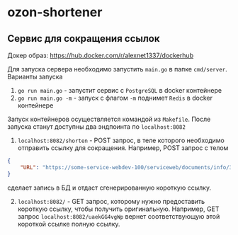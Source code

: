 # ozon-shortener
## Сервис для сокращения ссылок
Докер образ: https://hub.docker.com/r/alexnet1337/dockerhub

Для запуска сервера необходимо запустить `main.go` в папке `cmd/server`. Варианты запуска
1. `go run main.go` - запустит сервис с `PostgreSQL` в docker контейнере
2. `go run main.go -m` - запуск с флагом `-m` поднимет `Redis` в docker контейнере

Запуск контейнеров осуществляется командой из `Makefile`.
После запуска станут доступны два эндпоинта по `localhost:8082`
1. `localhost:8082/shorten` - POST запрос, в теле которого необходимо отправить ссылку для сокращения. Например, POST запрос с телом
```json 
{
    "URL": "https://some-service-webdev-100/serviceweb/documents/info/341813/view/241627"
}
``` 
сделает запись в БД и отдаст сгенерированную короткую ссылку.

2. `localhost:8082/` - GET запрос, которому нужно предоставить короткую ссылку, чтобы получить оригинальную. Например, GET запрос `localhost:8082/uaekGG4vgWp` вернет соответствующую этой короткой ссылке полную ссылку.
